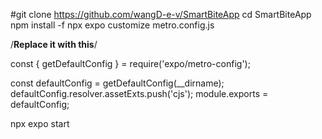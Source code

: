 #git clone https://github.com/wangD-e-v/SmartBiteApp
cd SmartBiteApp
npm install -f
npx expo customize metro.config.js

/**Replace it with this**/

const { getDefaultConfig } = require('expo/metro-config');

const defaultConfig =  getDefaultConfig(__dirname);
defaultConfig.resolver.assetExts.push('cjs');
module.exports = defaultConfig;

npx expo start
